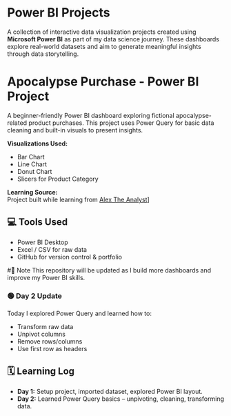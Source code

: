 # Power BI Projects

A collection of interactive data visualization projects created using **Microsoft Power BI** as part of my data science journey. These dashboards explore real-world datasets and aim to generate meaningful insights through data storytelling.

# Apocalypse Purchase - Power BI Project

A beginner-friendly Power BI dashboard exploring fictional apocalypse-related product purchases. This project uses Power Query for basic data cleaning and built-in visuals to present insights.


**Visualizations Used:**  
- Bar Chart
- Line Chart
- Donut Chart
- Slicers for Product Category

**Learning Source:**  
Project built while learning from [Alex The Analyst](https://www.youtube.com/@AlexTheAnalyst)]


## 💻 Tools Used
- Power BI Desktop
- Excel / CSV for raw data
- GitHub for version control & portfolio


#📌 Note
This repository will be updated as I build more dashboards and improve my Power BI skills.

### 🟢 Day 2 Update

Today I explored Power Query and learned how to:
- Transform raw data
- Unpivot columns
- Remove rows/columns
- Use first row as headers

## 🗓️ Learning Log

- **Day 1:** Setup project, imported dataset, explored Power BI layout.
- **Day 2:** Learned Power Query basics – unpivoting, cleaning, transforming data.

